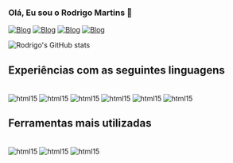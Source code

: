 ### Olá, Eu sou o Rodrigo Martins 👋

[![Blog](	https://img.shields.io/badge/Gmail-D14836?style=for-the-badge&logo=gmail&logoColor=white)](https://criarmeulink.com.br/u/1741809912)
[![Blog](https://img.shields.io/badge/Instagram-E4405F?style=for-the-badge&logo=instagram&logoColor=white)](https://www.instagram.com/rodrigomds99/)
[![Blog](https://img.shields.io/badge/LinkedIn-0077B5?style=for-the-badge&logo=linkedin&logoColor=white)](https://www.linkedin.com/in/rodrigomds99)
[![Blog](https://img.shields.io/badge/WhatsApp-25D366?style=for-the-badge&logo=whatsapp&logoColor=white)](https://wa.me/5548991618173)

![Rodrigo's GitHub stats](https://github-readme-stats.vercel.app/api?username=rodrigomds99&show_icons=true&theme=radical)

## Experiências com as seguintes linguagens

<div style="display: inline_block"><br/>
<img align ="center" alt="html15" src="https://img.shields.io/badge/Python-14354C?style=for-the-badge&logo=python&logoColor=white"/>
<img align ="center" alt="html15" src="https://img.shields.io/badge/C-00599C?style=for-the-badge&logo=c&logoColor=white"/>
<img align ="center" alt="html15" src="https://img.shields.io/badge/C%2B%2B-00599C?style=for-the-badge&logo=c%2B%2B&logoColor=white"/>
<img align ="center" alt="html15" src="https://img.shields.io/badge/C%23-239120?style=for-the-badge&logo=c-sharp&logoColor=white"/>
<img align ="center" alt="html15" src="https://img.shields.io/badge/Java-ED8B00?style=for-the-badge&logo=openjdk&logoColor=white"/>
<img align ="center" alt="html15" src="https://img.shields.io/badge/JavaScript-F7DF1E?style=for-the-badge&logo=javascript&logoColor=black"/>
</div>

## Ferramentas mais utilizadas

<div style="display: inline_block"><br/>
<img align ="center" alt="html15" src="https://img.shields.io/badge/Linux-FCC624?style=for-the-badge&logo=linux&logoColor=black"/>
<img align ="center" alt="html15" src="https://img.shields.io/badge/Unity-100000?style=for-the-badge&logo=unity&logoColor=white"/>
<img align ="center" alt="html15" src="https://img.shields.io/badge/SQLite-07405E?style=for-the-badge&logo=sqlite&logoColor=white"/>



</div>
